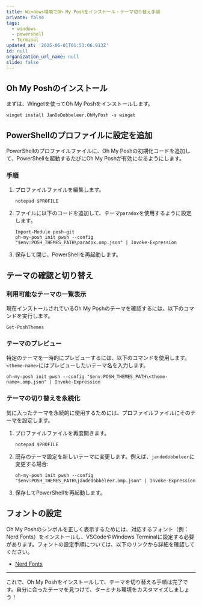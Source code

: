 ```yaml
---
title: Windows環境でOh My Poshをインストール・テーマ切り替え手順
private: false
tags:
  - windows
  - powershell
  - Terminal
updated_at: '2025-06-01T01:53:06.913Z'
id: null
organization_url_name: null
slide: false
---
```


## Oh My Poshのインストール

まずは、Wingetを使ってOh My Poshをインストールします。

```
winget install JanDeDobbeleer.OhMyPosh -s winget
```

## PowerShellのプロファイルに設定を追加

PowerShellのプロファイルファイルに、Oh My Poshの初期化コードを追加して、PowerShellを起動するたびにOh My Poshが有効になるようにします。

### 手順

1. プロファイルファイルを編集します。

   ```
   notepad $PROFILE
   ```

2. ファイルに以下のコードを追加して、テーマ`paradox`を使用するように設定します。

   ```
   Import-Module posh-git
   oh-my-posh init pwsh --config "$env:POSH_THEMES_PATH\paradox.omp.json" | Invoke-Expression
   ```

3. 保存して閉じ、PowerShellを再起動します。

## テーマの確認と切り替え

### 利用可能なテーマの一覧表示

現在インストールされているOh My Poshのテーマを確認するには、以下のコマンドを実行します。

```
Get-PoshThemes
```

### テーマのプレビュー

特定のテーマを一時的にプレビューするには、以下のコマンドを使用します。`<theme-name>`にはプレビューしたいテーマ名を入力します。

```
oh-my-posh init pwsh --config "$env:POSH_THEMES_PATH\<theme-name>.omp.json" | Invoke-Expression
```

### テーマの切り替えを永続化

気に入ったテーマを永続的に使用するためには、プロファイルファイルにそのテーマを設定します。

1. プロファイルファイルを再度開きます。

   ```
   notepad $PROFILE
   ```

2. 既存のテーマ設定を新しいテーマに変更します。例えば、`jandedobbeleer`に変更する場合:

   ```
   oh-my-posh init pwsh --config "$env:POSH_THEMES_PATH\jandedobbeleer.omp.json" | Invoke-Expression
   ```

3. 保存してPowerShellを再起動します。

## フォントの設定

Oh My Poshのシンボルを正しく表示するためには、対応するフォント（例：Nerd Fonts）をインストールし、VSCodeやWindows Terminalに設定する必要があります。フォントの設定手順については、以下のリンクから詳細を確認してください。

- [Nerd Fonts](https://www.nerdfonts.com/)

---

これで、Oh My Poshをインストールして、テーマを切り替える手順は完了です。自分に合ったテーマを見つけて、ターミナル環境をカスタマイズしましょう！
